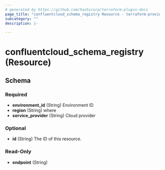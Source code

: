 ```yaml
---
# generated by https://github.com/hashicorp/terraform-plugin-docs
page_title: "confluentcloud_schema_registry Resource - terraform-provider-confluentcloud"
subcategory: ""
description: |-
  
---
```


# confluentcloud_schema_registry (Resource)





<!-- schema generated by tfplugindocs -->
## Schema

### Required

- **environment_id** (String) Environment ID
- **region** (String) where
- **service_provider** (String) Cloud provider

### Optional

- **id** (String) The ID of this resource.

### Read-Only

- **endpoint** (String)


